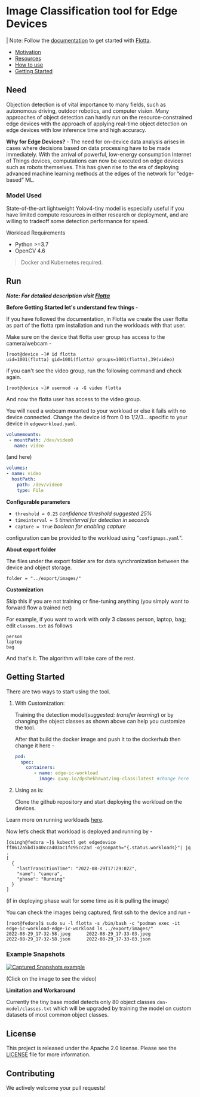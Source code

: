 # Image Classification tool for Edge Devices
| Note: Follow the [documentation](https://project-flotta.io/documentation/v0_2_0/intro/overview.html) to get started with [Flotta](https://project-flotta.io/).

- [Motivation](#need)
- [Resources](#model-used)
- [How to use](#run)
- [Getting Started](#getting-started)
## Need
Objection detection is of vital importance to many fields, such as autonomous driving, outdoor robotics, and computer vision. Many approaches of object detection can hardly run on the resource-constrained edge devices with the approach of applying real-time object detection on edge devices with low inference time and high accuracy. 

**Why for Edge Devices?** -
The need for on-device data analysis arises in cases where decisions based on data processing have to be made immediately. With the arrival of powerful, low-energy consumption Internet of Things devices, computations can now be executed on edge devices such as robots themselves. This has given rise to the era of deploying advanced machine learning methods at the edges of the network for “edge-based” ML.

### Model Used 
State-of-the-art lightweight Yolov4-tiny model is especially useful if you have limited compute resources in either research or deployment, and are willing to tradeoff some detection performance for speed.

Workload Requirements 
  - Python >=3.7
  - OpenCV 4.6
  
>Docker and Kubernetes required.

## Run
***Note: For detailed description visit [Flotta](https://project-flotta.io/blog.html)***

**Before Getting Started let's understand few things -**

If you have followed the documentation, in Flotta we create the user flotta as part of the flotta rpm installation and run the workloads with that user.

Make sure on the device that flotta user group has access to the camera/webcam -
```shell
[root@device ~]# id flotta
uid=1001(flotta) gid=1001(flotta) groups=1001(flotta),39(video)
```
if you can't see the video group, run the following command and check again.
```shell
[root@device ~]# usermod -a -G video flotta
```
And now the flotta user has access to the video group.

You will need a webcam mounted to your workload or else it fails with no device connected. Change the device id from 0 to 1/2/3... specific to your device in `edgeworkload.yaml`.
```yaml
volumemounts:
 - mountPath: /dev/video0
   name: video
```
(and here)
```yaml
volumes:
- name: video 
  hostPath:
    path: /dev/video0
    type: File
```

**Configurable parameters**
- `threshold = 0.25`        *confidence threshold suggested 25%*
- `timeinterval = 5`    *timeinterval for detection in seconds*
- `capture = True`      *boolean for enabling capture*
  
configuration can be provided to the workload using "`configmaps.yaml`".

**About export folder**

The files under the export folder are for data synchronization between the device and object storage.
```shell
folder = "../export/images/"  
```

**Customization**

Skip this if you are not training or fine-tuning anything (you simply want to forward flow a trained net)

For example, if you want to work with only 3 classes person, laptop, bag; edit `classes.txt` as follows
```shell
person
laptop
bag
```
And that's it. The algorithm will take care of the rest.

## Getting Started
There are two ways to start using the tool.
1. With Customization:
   
    Training the detection model(*suggested: transfer learning*) or by changing the object classes as shown above can help you customize the tool.

    After that build the docker image and push it to the dockerhub then change it here -
    ```yaml
    pod:
      spec:
        containers:
           - name: edge-ic-workload
             image: quay.io/dpshekhawat/img-class:latest #change here
    ```
2. Using as is:
    
    Clone the github repository and start deploying the workload on the devices.

Learn more on running workloads [here](https://project-flotta.io/documentation/v0_1_0/gsg/running_workloads.html).

Now let’s check that workload is deployed and running by -
```shell
[dsingh@fedora ~]$ kubectl get edgedevice ff8612a5bd1a40cca403ac1fc95cc2ad -ojsonpath="{.status.workloads}"| jq .
[
  {
    "lastTransitionTime": "2022-08-29T17:29:02Z",
    "name": "camera",
    "phase": "Running"
  }
]
```
(if in deploying phase wait for some time as it is pulling the image)

You can check the images being captured, first ssh to the device and run -
```shell
[root@fedora]$ sudo su -l flotta -s /bin/bash -c "podman exec -it edge-ic-workload-edge-ic-workload ls ../export/images/"
2022-08-29_17-32-58.jpeg      2022-08-29_17-33-03.jpeg
2022-08-29_17-32-58.json      2022-08-29_17-33-03.json
```

### **Example Snapshots** 

[![Captured Snapshots example](http://img.youtube.com/vi/RHNfVsw2V7E/0.jpg)](http://www.youtube.com/watch?v=RHNfVsw2V7E) 

(Click on the image to see the video)

**Limitation and Workaround**

Currently the tiny base model detects only 80 object classes `dnn-model/classes.txt` which will be upgraded by training the model on custom datasets of most common object classes. 

## License
This project is released under the Apache 2.0 license. Please see the [LICENSE](https://github.com/dpshekhawat/image-classification/blob/main/LICENSE) file for more information.

## Contributing
We actively welcome your pull requests!